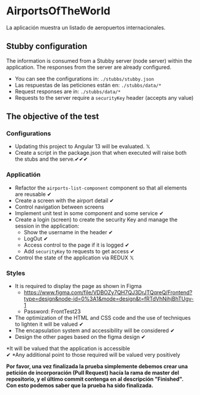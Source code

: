 # AirportsOfTheWorld

La aplicación muestra un listado de aeropuertos internacionales.

## Stubby configuration

The information is consumed from a Stubby server (node server) within the application.
The responses from the server are already configured.

- You can see the configurations in: `./stubbs/stubby.json`
- Las respuestas de las peticiones están en: `./stubbs/data/*`
- Request responses are in: `./stubbs/data/*`
- Requests to the server require a `securityKey` header (accepts any value)

## The objective of the test

### Configurations

- Updating this project to Angular 13 will be evaluated. 𝕏
- Create a script in the package.json that when executed will raise both the stubs and the serve.✔✔✔

### Applicatión

- Refactor the `airports-list-component` component so that all elements are reusable ✔
- Create a screen with the airport detail ✔
- Control navigation between screens
- Implement unit test in some component and some service ✔
- Create a login (screen) to create the security Key and manage the session in the application:
  - Show the username in the header ✔
  - LogOut ✔
  - Access control to the page if it is logged ✔
  - Add `securityKey` to requests to get access ✔
- Control the state of the application via REDUX 𝕏

### Styles

- It is required to display the page as shown in Figma
  - https://www.figma.com/file/VDBOZy7QH7QJ3DrJTQqreQ/Frontend?type=design&node-id=0%3A1&mode=design&t=fRTdVhNihjBhTUgv-1
  - Password: FrontTest23
- The optimization of the HTML and CSS code and the use of techniques to lighten it will be valued ✔
- The encapsulation system and accessibility will be considered ✔
- Design the other pages based on the figma design ✔

*It will be valued that the application is accessible <br> ✔
*Any additional point to those required will be valued very positively

**Por favor, una vez finalizada la prueba simplemente debemos crear una petición de incorporación (Pull Request) hacía la rama de master del repositorio, y el último commit contenga en al descripción "Finished". Con esto podemos saber que la prueba ha sido finalizada.**
